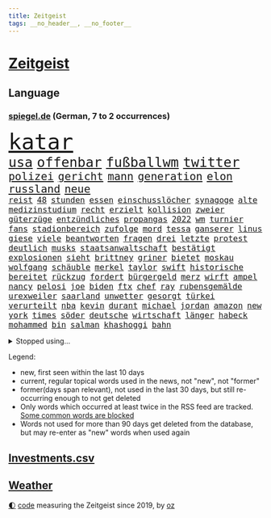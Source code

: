 ```yaml
---
title: Zeitgeist
tags: __no_header__, __no_footer__
---
```


# [Zeitgeist](https://oliz.io/zeitgeist/)

## Language

<h3><a href="https://www.spiegel.de" target="_blank">spiegel.de</a> (German, 7 to 2 occurrences)</h3>
<p style="font-family:monospace">
<span style="font-size:32pt"><a href="news_links.html#katar" class="current">katar</a></span>
<br>
<span style="font-size:20pt"><a href="news_links.html#usa" class="current">usa</a></span>
<span style="font-size:20pt"><a href="news_links.html#offenbar" class="current">offenbar</a></span>
<span style="font-size:20pt"><a href="news_links.html#fußballwm" class="current">fußballwm</a></span>
<span style="font-size:20pt"><a href="news_links.html#twitter" class="current">twitter</a></span>
<br>
<span style="font-size:16pt"><a href="news_links.html#polizei" class="current">polizei</a></span>
<span style="font-size:16pt"><a href="news_links.html#gericht" class="current">gericht</a></span>
<span style="font-size:16pt"><a href="news_links.html#mann" class="current">mann</a></span>
<span style="font-size:16pt"><a href="news_links.html#generation" class="current">generation</a></span>
<span style="font-size:16pt"><a href="news_links.html#elon" class="current">elon</a></span>
<span style="font-size:16pt"><a href="news_links.html#russland" class="current">russland</a></span>
<span style="font-size:16pt"><a href="news_links.html#neue" class="current">neue</a></span>
<br>
<span style="font-size:12pt"><a href="news_links.html#reist" class="current">reist</a></span>
<span style="font-size:12pt"><a href="news_links.html#48" class="current">48</a></span>
<span style="font-size:12pt"><a href="news_links.html#stunden" class="current">stunden</a></span>
<span style="font-size:12pt"><a href="news_links.html#essen" class="current">essen</a></span>
<span style="font-size:12pt"><a href="news_links.html#einschusslöcher" class="new">einschusslöcher</a></span>
<span style="font-size:12pt"><a href="news_links.html#synagoge" class="current">synagoge</a></span>
<span style="font-size:12pt"><a href="news_links.html#alte" class="current">alte</a></span>
<span style="font-size:12pt"><a href="news_links.html#medizinstudium" class="current">medizinstudium</a></span>
<span style="font-size:12pt"><a href="news_links.html#recht" class="current">recht</a></span>
<span style="font-size:12pt"><a href="news_links.html#erzielt" class="current">erzielt</a></span>
<span style="font-size:12pt"><a href="news_links.html#kollision" class="current">kollision</a></span>
<span style="font-size:12pt"><a href="news_links.html#zweier" class="current">zweier</a></span>
<span style="font-size:12pt"><a href="news_links.html#güterzüge" class="new">güterzüge</a></span>
<span style="font-size:12pt"><a href="news_links.html#entzündliches" class="new">entzündliches</a></span>
<span style="font-size:12pt"><a href="news_links.html#propangas" class="new">propangas</a></span>
<span style="font-size:12pt"><a href="news_links.html#2022" class="current">2022</a></span>
<span style="font-size:12pt"><a href="news_links.html#wm" class="current">wm</a></span>
<span style="font-size:12pt"><a href="news_links.html#turnier" class="current">turnier</a></span>
<span style="font-size:12pt"><a href="news_links.html#fans" class="current">fans</a></span>
<span style="font-size:12pt"><a href="news_links.html#stadionbereich" class="new">stadionbereich</a></span>
<span style="font-size:12pt"><a href="news_links.html#zufolge" class="current">zufolge</a></span>
<span style="font-size:12pt"><a href="news_links.html#mord" class="current">mord</a></span>
<span style="font-size:12pt"><a href="news_links.html#tessa" class="new">tessa</a></span>
<span style="font-size:12pt"><a href="news_links.html#ganserer" class="new">ganserer</a></span>
<span style="font-size:12pt"><a href="news_links.html#linus" class="new">linus</a></span>
<span style="font-size:12pt"><a href="news_links.html#giese" class="new">giese</a></span>
<span style="font-size:12pt"><a href="news_links.html#viele" class="current">viele</a></span>
<span style="font-size:12pt"><a href="news_links.html#beantworten" class="current">beantworten</a></span>
<span style="font-size:12pt"><a href="news_links.html#fragen" class="current">fragen</a></span>
<span style="font-size:12pt"><a href="news_links.html#drei" class="current">drei</a></span>
<span style="font-size:12pt"><a href="news_links.html#letzte" class="current">letzte</a></span>
<span style="font-size:12pt"><a href="news_links.html#protest" class="current">protest</a></span>
<span style="font-size:12pt"><a href="news_links.html#deutlich" class="current">deutlich</a></span>
<span style="font-size:12pt"><a href="news_links.html#musks" class="current">musks</a></span>
<span style="font-size:12pt"><a href="news_links.html#staatsanwaltschaft" class="current">staatsanwaltschaft</a></span>
<span style="font-size:12pt"><a href="news_links.html#bestätigt" class="current">bestätigt</a></span>
<span style="font-size:12pt"><a href="news_links.html#explosionen" class="current">explosionen</a></span>
<span style="font-size:12pt"><a href="news_links.html#sieht" class="current">sieht</a></span>
<span style="font-size:12pt"><a href="news_links.html#brittney" class="current">brittney</a></span>
<span style="font-size:12pt"><a href="news_links.html#griner" class="current">griner</a></span>
<span style="font-size:12pt"><a href="news_links.html#bietet" class="current">bietet</a></span>
<span style="font-size:12pt"><a href="news_links.html#moskau" class="current">moskau</a></span>
<span style="font-size:12pt"><a href="news_links.html#wolfgang" class="current">wolfgang</a></span>
<span style="font-size:12pt"><a href="news_links.html#schäuble" class="current">schäuble</a></span>
<span style="font-size:12pt"><a href="news_links.html#merkel" class="current">merkel</a></span>
<span style="font-size:12pt"><a href="news_links.html#taylor" class="current">taylor</a></span>
<span style="font-size:12pt"><a href="news_links.html#swift" class="current">swift</a></span>
<span style="font-size:12pt"><a href="news_links.html#historische" class="current">historische</a></span>
<span style="font-size:12pt"><a href="news_links.html#bereitet" class="current">bereitet</a></span>
<span style="font-size:12pt"><a href="news_links.html#rückzug" class="current">rückzug</a></span>
<span style="font-size:12pt"><a href="news_links.html#fordert" class="current">fordert</a></span>
<span style="font-size:12pt"><a href="news_links.html#bürgergeld" class="current">bürgergeld</a></span>
<span style="font-size:12pt"><a href="news_links.html#merz" class="current">merz</a></span>
<span style="font-size:12pt"><a href="news_links.html#wirft" class="current">wirft</a></span>
<span style="font-size:12pt"><a href="news_links.html#ampel" class="current">ampel</a></span>
<span style="font-size:12pt"><a href="news_links.html#nancy" class="current">nancy</a></span>
<span style="font-size:12pt"><a href="news_links.html#pelosi" class="current">pelosi</a></span>
<span style="font-size:12pt"><a href="news_links.html#joe" class="current">joe</a></span>
<span style="font-size:12pt"><a href="news_links.html#biden" class="current">biden</a></span>
<span style="font-size:12pt"><a href="news_links.html#ftx" class="new">ftx</a></span>
<span style="font-size:12pt"><a href="news_links.html#chef" class="current">chef</a></span>
<span style="font-size:12pt"><a href="news_links.html#ray" class="new">ray</a></span>
<span style="font-size:12pt"><a href="news_links.html#rubensgemälde" class="new">rubensgemälde</a></span>
<span style="font-size:12pt"><a href="news_links.html#urexweiler" class="new">urexweiler</a></span>
<span style="font-size:12pt"><a href="news_links.html#saarland" class="current">saarland</a></span>
<span style="font-size:12pt"><a href="news_links.html#unwetter" class="current">unwetter</a></span>
<span style="font-size:12pt"><a href="news_links.html#gesorgt" class="current">gesorgt</a></span>
<span style="font-size:12pt"><a href="news_links.html#türkei" class="current">türkei</a></span>
<span style="font-size:12pt"><a href="news_links.html#verurteilt" class="current">verurteilt</a></span>
<span style="font-size:12pt"><a href="news_links.html#nba" class="current">nba</a></span>
<span style="font-size:12pt"><a href="news_links.html#kevin" class="current">kevin</a></span>
<span style="font-size:12pt"><a href="news_links.html#durant" class="current">durant</a></span>
<span style="font-size:12pt"><a href="news_links.html#michael" class="current">michael</a></span>
<span style="font-size:12pt"><a href="news_links.html#jordan" class="current">jordan</a></span>
<span style="font-size:12pt"><a href="news_links.html#amazon" class="current">amazon</a></span>
<span style="font-size:12pt"><a href="news_links.html#new" class="current">new</a></span>
<span style="font-size:12pt"><a href="news_links.html#york" class="current">york</a></span>
<span style="font-size:12pt"><a href="news_links.html#times" class="current">times</a></span>
<span style="font-size:12pt"><a href="news_links.html#söder" class="current">söder</a></span>
<span style="font-size:12pt"><a href="news_links.html#deutsche" class="current">deutsche</a></span>
<span style="font-size:12pt"><a href="news_links.html#wirtschaft" class="current">wirtschaft</a></span>
<span style="font-size:12pt"><a href="news_links.html#länger" class="current">länger</a></span>
<span style="font-size:12pt"><a href="news_links.html#habeck" class="current">habeck</a></span>
<span style="font-size:12pt"><a href="news_links.html#mohammed" class="current">mohammed</a></span>
<span style="font-size:12pt"><a href="news_links.html#bin" class="current">bin</a></span>
<span style="font-size:12pt"><a href="news_links.html#salman" class="current">salman</a></span>
<span style="font-size:12pt"><a href="news_links.html#khashoggi" class="new">khashoggi</a></span>
<span style="font-size:12pt"><a href="news_links.html#bahn" class="current">bahn</a></span>
</p>
<details>
<summary>Stopped using...</summary>
<p class="former" style="font-size:12pt">
erfahrung(758) aufmerksamkeit(757) flüge(757) geburtstag(757) statement(757) denken(756) häufiger(756) partie(756) strafmaßnahmen(756) aktion(755) niederländische(755) überwinden(755) blicken(754) eis(754) genannt(754) kino(754) freiheitsstrafe(753) gemeldet(753) herbert(753) liege(753) mediziner(753) stil(753) tiefe(753) zugunsten(753) brauchte(752) deutlichen(752) florian(752) nigeria(752) rheinlandpfalz(752) sarscov2(752) schlimmsten(752) verschieben(752) zeitweise(752) zurzeit(752) öffnen(752) benzin(751) bittere(751) gesucht(751) reduziert(751) rufen(751) ikone(750) kraft(750) künftigen(750) locker(750) mittel(750) rassistisch(750) spieltag(750) verlegt(750) version(750) versteckt(750) wofür(750) anbieten(749) angeklagter(749) egal(749) geklärt(749) untersuchungsausschuss(749) versehentlich(749) verweigert(749) wettbewerb(749) österreichs(749) abstimmen(748) ausnahmezustand(748) dokumente(748) innenministerium(748) insekten(748) interne(748) landen(748) lehrer(748) präsentieren(748) sinnvoll(748) tötung(748) bernd(747) einreisen(747) hebt(747) historisch(747) nahmen(747) schwindet(747) verdienen(747) botschaften(746) bundesweite(746) fahrrad(746) schiedsrichter(746) 32(745) ausgeliefert(745) gebiet(745) heftige(745) regierungspartei(745) riesige(745) vermuten(745) wies(745) gespalten(744) kämpfer(744) orbán(744) spanier(744) viktor(744) big(743) distanziert(743) online(743) stammt(743) sächsischen(743) warschau(743) ausgleich(742) kleines(742) libyen(742) rollen(742) schauen(742) zuversichtlich(742) flüchtlingen(741) gering(741) ungarn(741) wachstum(741) zählen(741) anlass(740) dürfe(740) feld(740) venezuela(740) william(740) ökonom(740) filmen(739) gefangene(739) kindesmissbrauch(739) uefa(739) bezahlen(738) gesehen(738) impfstoff(738) besondere(737) ermordeten(737) roger(737) verspielt(737) zerstören(737) angerichtet(735) führenden(734) ordnung(734) rettete(734) mehrerer(733) lieferten(732) steckte(732) beschränkungen(730) älteren(730) begriff(728) heftigen(728) händler(728) dein(727) sozialdemokraten(727) eigenes(726) erinnerung(726) aufgetaucht(725) hackerangriff(725) laufenden(724) telegram(724) ausrüstung(723) niederländischen(720) vermisste(720) popstar(718) app(717) bester(716) fußballem(715) termine(714) ungeklärt(713) festhalten(709) smartphones(709) beendete(708) flug(708) bbc(703) wieso(703) johannes(702) inhaftierten(701) lehrkräfte(701) laufbahn(699) inseln(696) sammeln(693) befunden(677) brutalen(675) explodiert(672) mangelnde(662) uskapitol(662) enthält(656) mallorca(651) langjährige(647) 95(646) niederländer(645) währung(643) öffnet(641) geheimen(639) diagnose(638) gaspipeline(637) estland(627) demnächst(615) lahmgelegt(615) zusammenbruch(611) athen(593) universitäten(593) happy(591) unis(566) kubicki(559) umständen(548) afghanischen(540) regierungskoalition(527) jamie(515) deutschkolumne(511) serbien(511) lehren(506) unwettern(500) rohstoffe(498) entsorgt(496) arte(495) mangelware(495) rereportage(495) verdi(493) aussterben(490) bundesanwaltschaft(479) füllen(479) 72(478) norwegische(478) zwingen(478) georgien(472) dauerte(469) erobert(467) kürzen(466) abgesehen(464) flut(464) verstorben(461) flutkatastrophe(460) winde(454) fluten(453) gelaufen(453) dörfer(446) privilegien(435) niklas(434) rückgabe(433) drauf(430) machtübernahme(428) verbrannt(427) kanadische(422) gemeinschaft(421) händen(420) gehälter(419) tsg(419) vertritt(415) 12000(413) hawaii(410) versetzt(401) autounfall(399) games(399) vorfeld(399) harren(396) konflikts(396) landtagswahl(394) grafiken(392) anton(391) verirrt(388) störungen(387) ice(385) wichtiges(385) fachkräfte(384) erneuerbaren(382) halbes(381) suizid(381) strackzimmermann(377) bedrängt(369) 74(368) unbekannter(366) töchtern(363) verteidiger(362) versuche(360) oberlandesgericht(359) siegerin(357) dienstleister(354) reine(354) soziales(352) generationen(348) fußballs(347) gasknappheit(347) extremer(343) schärfere(343) geringer(341) zehnjährigen(339) bundesparteitag(338) hohes(338) invasion(334) begehen(331) schande(330) halte(328) brandbrief(326) finnland(324) schütze(324) atomdeal(316) greuther(315) marieagnes(314) bronze(313) borrell(311) josep(311) zerstörung(311) kriegsverbrecher(310) beziehen(307) einfaches(304) stabilität(304) bat(303) g7staaten(303) klara(302) preiserhöhung(302) erledigen(301) vorbereiten(301) südkoreanische(300) 140(299) sanitäter(299) traurige(299) rennstall(298) vorwoche(297) kahn(296) australier(295) bundesaußenministerin(293) gerichte(293) dreyer(292) rheinlandpfälzische(292) verkündete(292) mitgliedstaaten(290) jubiläum(288) sankt(287) militärisch(285) 2002(284) erneuert(282) streiken(281) bremerhaven(280) verschwindet(280) unterscheiden(279) anstrengungen(278) journalismus(275) streik(275) datenschutz(274) justizministerium(274) report(274) buckinghampalast(273) slowakei(273) glanz(271) tourist(270) lohnen(269) murray(269) franzose(268) gezahlt(266) silvio(266) nützt(264) salah(262) konsequent(261) vergewaltigte(261) oppositionellen(259) verantwortlichen(259) 92(258) niederlegen(257) fähigkeiten(256) bill(255) philosoph(255) don(254) it(252) schülern(251) dreharbeiten(249) ernsthaft(249) ökostrom(248) lehnte(247) straßburg(247) dreijährige(246) posiert(245) radprofi(244) fragwürdigen(243) begeben(242) krause(242) kremlkritiker(242) motiviert(240) abtreibungen(238) profitierte(238) spiegelbildungsnewsletter(238) anliegen(237) fußballspiel(237) vermieter(237) energiepreisen(236) angelegten(235) litt(234) esch(233) kriegszeiten(233) vertreten(233) risse(232) schläger(232) schneidet(232) unsicher(232) tanken(231) wiedereinführung(231) fünften(230) nebenbei(230) zeuge(229) ausweiten(228) kasse(228) todes(228) ausländer(227) katastrophalen(225) links(223) flüchtlingspolitik(222) melanie(220) goldene(219) leuchten(218) sexualisierte(218) tätigkeit(218) bundestrainerin(217) spritpreise(217) tätig(217) vergeltung(217) saisonende(216) euaußenbeauftragte(215) cockpit(213) glaubten(213) beanspruchen(212) hahn(212) ausschließlich(211) getreideexporte(210) jones(210) golfer(209) niedersächsischen(208) umsätze(208) zentralrat(208) abgabe(206) my(205) leclerc(204) vorgeschichte(203) downsyndrom(202) elend(202) fluch(202) segen(202) nationalteam(201) beck(200) öffentlicher(200) hungerkrise(199) emtitel(198) treue(198) vorfalls(197) freihandelsabkommen(196) trauerfeier(196) zuschauern(195) benzema(194) diplomat(194) waffengesetze(193) weiblichen(193) bauteile(192) angeschlagen(191) insolvenzen(191) heiß(190) pipelines(190) spritzen(190) vermisster(190) guardiola(188) pep(188) woods(188) rechenschaft(187) verzichtete(185) bodo(184) verstehe(184) 41jährige(183) mannheim(183) qualifikation(183) eingeschläfert(182) nicola(182) feministische(180) verfügbar(180) dünn(179) gäbe(179) usschauspieler(179) erstattet(178) schlamm(178) verschwanden(178) verhängnis(176) virusvariante(175) act(174) beschädigte(174) fragwürdige(174) zuständen(174) gefährdete(173) unsicheren(171) befugnisse(170) hoeneß(170) terrorakt(170) uli(170) frontex(169) ägäis(169) begnadigung(167) hinterzogen(167) werkzeug(167) zurücktreten(167) documenta(165) rüsten(165) ungarische(165) zermürbt(165) empfohlen(164) suchte(164) startups(163) fdppolitikerin(162) gelobt(162) gestohlene(162) usjustizministerium(162) 9euroticket(161) exuspräsident(161) girl(161) griechische(161) stehle(161) bundesbürger(160) dürre(160) gerichtshofs(160) kippe(160) kopfgeld(160) verdrängt(160) vorrang(160) beerdigung(159) pässe(159) beatles(158) dauerhaften(156) staatlich(156) unbesetzt(156) unobericht(156) budapest(155) frodeno(154) populäre(153) schwangerschaftsabbruch(153) ross(152) tauscht(152) traktor(152) westeuropa(152) brandenburgischen(151) lng(151) 21jährigen(150) 21jähriger(150) verschleiert(150) weltfußballer(150) afghanische(149) belegt(148) nerv(148) ryanair(148) sanktionieren(148) w(148) zufrieden(148) anwältin(147) jungs(147) enbw(146) naturkatastrophen(146) provozieren(146) übung(146) drogenboss(145) ramelow(145) gravierend(144) aufräumen(143) elfmeterschießen(143) generalstaatsanwalt(143) selbstbestimmung(143) verkörperte(143) 90000(142) aufzeichnung(142) erstellt(142) unten(141) schulmassaker(140) terrororganisation(140) 9eurotickets(139) hassbotschaften(139) misshandelt(139) mühe(139) vorschau(139) arafat(138) chaotisch(138) knapper(138) möbel(137) tempel(137) rentnerinnen(136) tvinterview(135) alligator(134) grün(134) neunjährigen(134) spiegelinterview(134) 24jährigen(133) afdpolitiker(133) sandro(133) baum(132) erobern(132) kriegsende(132) süddeutschland(132) staus(131) fühle(130) verschont(130) zeichnungen(130) popp(128) reinhold(128) 81(127) beteuert(126) freigestellt(126) unentschieden(126) webbteleskops(126) deutsch(125) monatelanger(125) sicheren(125) bruno(124) schlange(124) übernahmen(124) comingout(123) fünfmal(123) nordafrika(123) schwul(123) späten(123) stützen(123) abwehrchef(122) kampagne(122) kuratoren(122) ataman(121) erfinder(121) ferda(121) kreta(121) niedrigen(121) schlägerei(121) zwölfjährige(120) beute(119) emmy(119) familienstücke(119) gasverbrauch(119) brennstäbe(117) eurowings(117) fasziniert(117) kultusminister(116) verzeichnet(116) vosstecklenburg(116) abwarten(115) bemerkenswert(115) boomen(115) po(115) benachbarten(114) digitale(114) l(114) trockenen(114) artemis(113) bremsten(113) horrenden(113) kernenergie(113) atomenergie(112) conte(112) fassungslos(112) gartenkolumne(112) kolonialzeit(112) pipeline(112) schadstoffe(112) säure(112) feststellen(111) koffer(111) schnellt(111) bahnfahren(110) geflüchteter(110) fasst(109) gestrandete(109) schwulenbar(109) berlinerin(108) erich(108) vernichtet(108) deftige(107) frist(107) musikerin(107) normalisierung(107) zelt(107) angetan(106) toaster(106) akws(105) kennengelernt(105) rausch(105) staatsanleihen(105) verringert(105) zuhause(105) historikerin(104) reparaturen(104) abhängt(103) geschlossene(103) gustav(103) halbjahr(103) nahrungsmittelpreise(103) rechtsmediziner(103) repressionen(103) 192(102) 2008(102) malta(102) zurückgegeben(102) abe(101) einflussreichen(101) energiesektor(101) victoria(100) überragende(100) achterbahn(99) angespannt(99) gasverbraucher(99) pfosten(99) wundersame(99) überlastet(99) atom(98) besprüht(98) sperrung(98) zulieferer(98) ältesten(98) bundesamts(97) glänzte(97) innenstadt(97) korrekt(97) rückkehrer(97) stock(97) unabhängigkeitsreferendum(97) kommunizieren(96) wettkämpfen(96) zwölfjährigen(96) haller(95) kasachstans(95) security(95) vage(95) ekstase(94) erzählung(94) grundsteuererklärung(94) unübersichtlich(94) coronaschutzmaßnahmen(93) czaja(93) dreijähriger(93) erstürmung(93) kapitols(93) nachhaltigkeit(93) urknall(93) 1989(92) bankrott(92) beamtenbund(92) staatshilfen(92) tarifverhandlungen(92) vertreibt(92) wichtigster(92) emu(91) erhöhte(91) gehirn(91) gelohnt(91) rückzieher(91) südküste(91) ausgegangen(90) demografische(90) einsparungen(90) finanzsystem(90) fuchs(90) onlinemarktplatz(90) bushido(89) demonstrierenden(89) denkmal(89) holocaustmahnmal(89) lokals(89) millionenschweren(89) permanent(89) beistand(88) elefant(88) konsumverhalten(88) krawall(88) militärisches(88) schied(88) sondiert(87) zahlte(87) besucherinnen(86) cdumann(86) rechtsradikaler(86) rollendes(86) spekulanten(86) wars(86) diktatur(85) fußballlegende(85) graw(85) lebensjahr(85) umfassenden(85) zugverkehr(85) bewohnern(84) erstach(84) kohlestrom(84) rekordzeit(84) schockmoment(84) spvgg(84) zinsschritt(84) östliche(84) denkwürdig(83) desaströses(83) entsorgen(83) flüsse(83) leopard2panzer(83) notlage(83) solidarisierte(83) 2022/23(82) 39jährigen(82) 4800(82) imageverlust(82) konsulat(82) kühlwasser(82) schwule(82) stoffe(82) verteilerkasten(82) bekanntgabe(81) gehaltserhöhung(81) krisenzeiten(81) mithalten(81) modellrechnung(81) prorussisch(81) verabschiedete(81) aufatmen(80) beleg(80) blamiert(80) fußballspielerinnen(80) halterin(80) kampfpanzer(80) lauern(80) scheinheiligkeit(80) sexismusvorwürfen(80) übte(80) jährliches(79) ortschaft(79) sea(79) studieren(79) unterwelt(79) abwehrspielerin(78) annie(78) diamanten(78) ermuntert(78) mobilisierung(78) 145(77) atomenergiebehörde(77) bundesratspräsident(77) gewannen(77) knacken(77) schachbrett(77) sonnenblumen(77) streaming(77) verschleierte(77) zerstörungen(77) 56jährige(76) heikle(76) supermarktkette(76) twitteraccount(76) zurückhalten(76) altersarmut(75) e10(75) hinterlegt(75) käfig(75) medizin(75) raketenangriffen(75) renditen(75) terrorgefahr(75) fleischkonsum(74) kurkow(74) körperlichen(74) magie(74) motorsport(74) schulpflicht(74) strang(74) willi(74) überraschen(74) 19jähriger(73) flugbahn(73) formel1weltmeister(73) itdienstleister(73) programmiert(73) streckbetrieb(73) verbrennen(73) visa(73) wählte(73) brauereien(72) gründete(72) lebenslange(72) ungefähr(72) weizsäcker(72) antisemitismusskandal(71) begrenzen(71) energiesicherheit(71) familienurlaub(71) gehörten(71) umfragewerte(71) wcs(71) audiodatei(70) gasnotlage(70) krankenhauses(70) sommerliche(70) bestes(69) durchsuchte(69) pragmatismus(69) probt(69) viking(69) wärmsten(69) alex(68) euland(68) generalleutnant(68) sozialversicherung(68) feltes(67) korridor(67) kriminologe(67) telekom(67) v(67) bekanntester(66) blendete(66) diäten(66) einigermaßen(66) geprallt(66) innovationen(66) klimafreundliche(66) lo(66) mehrfache(66) schutzzone(66) staatsfernsehens(66) beschlagnahmten(65) fischen(65) kreise(65) kästner(65) natürlichen(65) rabe(65) regenfällen(65) ausbrach(64) bezweifeln(64) bundesgeschäftsführer(64) ermordete(64) gebissen(64) seen(64) bsi(63) darzustellen(63) gründerinnen(63) kairo(63) modeste(63) nackt(63) serienmörder(63) 43jährigen(62) abschiedsbrief(62) bundesligaabsteiger(62) chefredakteurin(62) gil(62) mangelnden(62) ofarim(62) sturgeon(62) wackelige(62) 1955(61) achterbahnfahrt(61) chemikalien(61) gewässer(61) verwendens(61) gänzlich(60) verhaltens(60) volksparkstadion(60) zurechtkommen(60) befahrbar(59) celsius(59) milieu(59) fdpvize(58) montagsdemos(58) spiegelde(58) befehlsgeber(57) dient(57) frauenrechtlerin(57) gleichgeschlechtliche(57) ironman(57) klaffen(57) linkenabgeordnete(57) nährt(57) patzte(57) verfeindeten(57) verjähren(57) 272(56) abwendet(56) anfangs(56) beißt(56) deftig(56) furtwängler(56) grenzstadt(56) leuchtturm(56) luftfilter(56) ungewohnter(56) untreue(56) ballkontakt(55) bombenanschlag(55) gehetzt(55) hurrikans(55) zollbeamte(55) ökologisch(55) bundesbankpräsident(54) erzrivalen(54) proben(54) stemmt(54) geywitz(53) montagsdemo(53) rummel(53) skrupel(53) täterin(53) verprügelt(53) wiese(53) ausgelassen(52) energielieferant(52) roboter(52) winnetou(52) bemühen(51) jahrelange(51) kita(51) lufthansatochter(51) überfischung(51) aung(50) homeschooling(50) kranke(50) kyi(50) laudatio(50) prosor(50) schimmelbefalls(50) suu(50) übersehen(50) aktuelles(49) auseinander(49) ausgeraubt(49) bizarre(49) bundesligaklub(49) detonierte(49) erbeuteten(49) faulheit(49) finanzmärkten(49) geschasst(49) igor(49) krefeld(49) tvdebatte(49) zwischenbericht(49) bellen(48) bundesebene(48) fähre(48) grauenvolle(48) data(47) erschöpfter(47) pilotenstreik(47) überlässt(47) buhlt(46) verbringen(46) zeichnete(46) elektroschrott(45) feldweg(45) arcade(44) bauministerin(44) butler(44) enormer(44) feist(44) kindergarten(44) schlüsselwerk(44) traineramt(44) win(44) apolda(43) familienvater(43) luftverteidigungssystem(43) maduro(43) nicolás(43) palästinensische(43) reparatur(43) seaton(43) zeitdruck(43) zementieren(43) brendan(42) fernbleiben(42) protestaktion(42) zugeschaltet(42) amtsärzte(41) dennis(41) derby(41) genügen(41) mathe(41) regulären(41) friedensnobelpreisträgerin(40) johan(40) königlichen(40) lissabon(40) vegane(40) ausbilden(39) reus(39) abschirmdienst(38) chengdu(38) zielgeraden(38) auszulösen(37) heiliges(37) holger(37) indiens(37) ködern(37) offizielles(37) quadratkilometer(37) schlichte(37) schwedendemokraten(37) ungeschlagen(37) 9euroticketnachfolge(36) astronauten(36) entzieht(36) opec+(36) quer(36) spiegelredakteurin(36) zone(36) amoklaufs(35) galoppierenden(35) haustier(35) iaeachef(35) konterfei(35) krone(35) laos(35) machbar(35) mitbekommen(35) anekdote(34) bundespolizisten(34) consort(34) gedanken(34) grossi(34) ruiniert(34) rückschlägen(34) überraschender(34) anstehenden(33) freiwilliger(33) luftangriffen(33) neofaschistin(33) vereinbarung(33) ältester(33) bedecken(32) begegnung(32) effizient(32) ensemble(32) lobte(32) verursachte(32) wahlgang(32) abbey(31) andersson(31) begleichen(31) magdalena(31) pleitewelle(31) sittenpolizei(31) sommerhaus(31) energiepreiskrise(30) nackte(30) schmuggeln(30) staatsanwälte(30) zurückgeben(30) billigtarif(29) brutalität(29) fundamental(29) schlüsse(29) angezündet(28) firmenpleiten(28) geschleust(28) kristersson(28) scheinreferenden(28) schlussphase(28) schotten(28) ulf(28) hainer(27) masterplan(27) millennials(27) verschenkt(27) überflutet(27) a3(26) asyl(26) denke(26) härtesten(26) schaudern(26) versehen(26) 108(25) geldproblemen(25) mär(25) verlässlicher(25) bauarbeiter(24) bedeutende(24) dirk(24) kilometerlang(24) literaturnobelpreis(24) passagier(24) return(24) unovollversammlung(24) verfilmt(24) autorennen(23) einsicht(23) einsperren(23) gedreht(23) illegales(23) sanders(23) store(23) verfasser(23) überzahl(23) alla(22) heimflug(22) kubaner(22) pugatschowa(22) spaltet(22) stornierungswelle(22) unbeteiligte(22) wählern(22) bvbtrainer(21) grenzschutz(21) kriegsdienstverweigerer(21) kräftige(21) militärkommissar(21) schütten(21) sittenwächter(21) syed(21) tasmanien(21) ächzen(21) 220(20) coltrane(20) federn(20) grindwale(20) sechzig(20) stimmungsmache(20) einzureisen(19) englischer(19) gunst(19) massenrücktritt(19) neurologe(19) verwundung(19) melonis(18) sechzehnfache(18) verstörend(18) verzeichnen(18) wohnungsbau(18) zehntel(18) cristoforetti(17) einberufen(17) festnehmen(17) kommandantin(17) konfrontationskurs(17) samantha(17) erzielen(16) fridays(16) lebende(16) stadtderby(16) überflutete(16) annexionen(15) dominik(15) hangar(15) tränengas(15) willis(15) alleingelassen(14) caterer(14) chemie(14) einkauf(14) epidemie(14) finanzmärkte(14) streampipelines(14) wahllokale(14) zelle(14) 007(13) bornholm(13) schmutzig(13) zurücknehmen(13) bahnmitarbeiter(12) birmingham(12) desaströsen(12) fünfzigerjahren(12) mitangeklagter(12) niedersachsenwahl(12) o’connor(12) westdeutsche(12) herren(11) klarer(11) kwarteng(11) kwasi(11) lyman(11) nobelpreis(11) ostdeutsche(11)
</p>
</details>
<p>Legend:
<ul>
<li><span class="new">new</span>, first seen within the last 10 days</li>
<li><span class="current">current</span>, regular topical words used in the news, not "new", not "former"</li>
<li><span class="former">former(days span relevant)</span>, not used in the last 30 days, but still re-occurring enough to not get deleted</li>
<li>Only words which occurred at least twice in the RSS feed are tracked. <a href="language/filters.py">Some common words are blocked</a></li>
<li>Words not used for more than 90 days get deleted from the database, but may re-enter as "new" words when used again</li>
</ul>
</p>

## [Investments](investments.html)[.csv](investments.csv)

## [Weather](weather.html)

<footer>
<a href="javascript:toggleTheme()" class="nav">🌓</a>
<a href="https://github.com/ooz/zeitgeist">code</a> measuring the Zeitgeist since 2019, by <a href="https://oliz.io">oz</a>
</footer>
